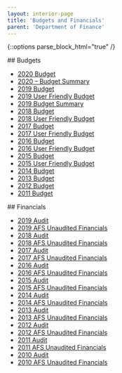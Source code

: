 ```yaml
---
layout: interior-page
title: 'Budgets and Financials'
parent: 'Department of Finance'
---
```


{::options parse_block_html="true" /}

<div style="float: left; margin-right: 10em;">
## Budgets
  
* [2020 Budget](https://storage.googleapis.com/static.rutherford-nj.com/finance/budgets/2020%20Budget%20-%20As%20Adopted.pdf)
* [2020 – Budget Summary](https://storage.googleapis.com/static.rutherford-nj.com/finance/budgets/CY20%20Budget%20Summary%20website.pdf)
* [2019 Budget](https://storage.googleapis.com/static.rutherford-nj.com/finance/budgets/2019%20BUDGET%20-%20As%20Adopted.pdf)
* [2019 User Friendly Budget](https://storage.googleapis.com/static.rutherford-nj.com/finance/budgets/2019%20User%20Friendly%20Budget.pdf)
* [2019 Budget Summary](https://storage.googleapis.com/static.rutherford-nj.com/finance/budgets/Budget%20Summary%202019%20(1).pdf)
* [2018 Budget](https://storage.googleapis.com/static.rutherford-nj.com/finance/budgets/2018%20Budget%20-%20As%20Adopted.pdf)
* [2018 User Friendly Budget](https://storage.googleapis.com/static.rutherford-nj.com/finance/budgets/2018%20Adopted%20User%20Friendly%20Budget.pdf)
* [2017 Budget](https://storage.googleapis.com/static.rutherford-nj.com/finance/budgets/2017%20Adopted%20Budget.pdf)
* [2017 User Friendly Budget](https://storage.googleapis.com/static.rutherford-nj.com/finance/budgets/2017%20Adopted%20User%20Friendly%20Budget.pdf)
* [2016 Budget](https://storage.googleapis.com/static.rutherford-nj.com/finance/budgets/2016%20Adopted%20Budget.pdf)
* [2016 User Friendly Budget](https://storage.googleapis.com/static.rutherford-nj.com/finance/budgets/2016%20User%20Friendly%20Budget.pdf)
* [2015 Budget](https://storage.googleapis.com/static.rutherford-nj.com/finance/budgets/2015_budget.pdf)
* [2015 User Friendly Budget](https://storage.googleapis.com/static.rutherford-nj.com/finance/budgets/2015_user_friendly_budget.pdf)
* [2014 Budget](https://storage.googleapis.com/static.rutherford-nj.com/finance/budgets/2014_budget.pdf)
* [2013 Budget](https://storage.googleapis.com/static.rutherford-nj.com/finance/budgets/2013_budget.pdf)
* [2012 Budget](https://storage.googleapis.com/static.rutherford-nj.com/finance/budgets/2012_budget.pdf)
* [2011 Budget](https://storage.googleapis.com/static.rutherford-nj.com/finance/budgets/2011_budget.pdf)
</div>

<div style="float: left;">
## Financials

* [2019 Audit](https://storage.googleapis.com/static.rutherford-nj.com/finance/financials/2019%20Audit%20Report.pdf)
* [2019 AFS Unaudited Financials]( https://storage.googleapis.com/static.rutherford-nj.com/finance/financials/AFS%202019.pdf)
* [2018 Audit](https://storage.googleapis.com/static.rutherford-nj.com/finance/financials/2018%20Audit%20Report.pdf)
* [2018 AFS Unaudited Financials](https://storage.googleapis.com/static.rutherford-nj.com/finance/financials/AFS%202018.pdf)
* [2017 Audit](https://storage.googleapis.com/static.rutherford-nj.com/finance/financials/2017%20Audit%20Report.pdf)
* [2017 AFS Unaudited Financials](https://storage.googleapis.com/static.rutherford-nj.com/finance/budgets/AFS%202017.pdf)
* [2016 Audit](https://storage.googleapis.com/static.rutherford-nj.com/finance/financials/2016%20Audit%20Report.pdf)
* [2016 AFS Unaudited Financials](https://storage.googleapis.com/static.rutherford-nj.com/finance/budgets/AFS%202016.pdf)
* [2015 Audit](https://storage.googleapis.com/static.rutherford-nj.com/finance/financials/2015%20Audit%20Report.pdf)
* [2015 AFS Unaudited Financials](https://storage.googleapis.com/static.rutherford-nj.com/finance/financials/2015_afs.pdf)
* [2014 Audit](https://storage.googleapis.com/static.rutherford-nj.com/finance/financials/2014_audit.pdf)
* [2014 AFS Unaudited Financials](https://storage.googleapis.com/static.rutherford-nj.com/finance/financials/2014_afs.pdf)
* [2013 Audit](https://storage.googleapis.com/static.rutherford-nj.com/finance/financials/2013_audit.pdf)
* [2013 AFS Unaudited Financials](https://storage.googleapis.com/static.rutherford-nj.com/finance/financials/2013_afs.pdf)
* [2012 Audit](https://storage.googleapis.com/static.rutherford-nj.com/finance/financials/2012_audit.pdf)
* [2012 AFS Unaudited Financials](https://storage.googleapis.com/static.rutherford-nj.com/finance/financials/2012_afs.pdf)
* [2011 Audit](https://storage.googleapis.com/static.rutherford-nj.com/finance/financials/2011_audit.pdf)
* [2011 AFS Unaudited Financials](https://storage.googleapis.com/static.rutherford-nj.com/finance/financials/2011_afs.pdf)
* [2010 Audit](https://storage.googleapis.com/static.rutherford-nj.com/finance/financials/2010_audit.pdf)
* [2010 AFS Unaudited Financials](https://storage.googleapis.com/static.rutherford-nj.com/finance/financials/2010_afs.pdf)
</div>
